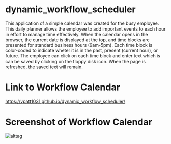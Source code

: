 # dynamic_workflow_scheduler
This application of a simple calendar was created for the busy employee. This daily planner allows the employee to add important events to each hour in effort to manage time effectively. When the calendar opens in the browser, the current date is displayed at the top, and time blocks are presented for standard business hours (9am-5pm). Each time block is color-coded to indicate wheter it is in the past, present (current hour), or future. The employee can click on each time block and enter text which is can be saved by clicking on the floppy disk icon. When the page is refreshed, the saved text will remain. 

# Link to Workflow Calendar
https://vpatt1031.github.io/dynamic_workflow_scheduler/

# Screenshot of Workflow Calendar
![alttag]("dynamic_workflow_scheduler/assets/screenshot_calendar.png")
